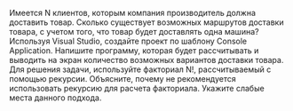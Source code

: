 Имеется N клиентов, которым компания производитель должна доставить товар. Сколько существует
        возможных маршрутов доставки товара, с учетом того, что товар будет доставлять одна машина?
        Используя Visual Studio, создайте проект по шаблону Console Application.
        Напишите программу, которая будет рассчитывать и выводить на экран количество возможных
        вариантов доставки товара. Для решения задачи, используйте факториал N!, рассчитываемый с
        помощью рекурсии. Объясните, почему не рекомендуется использовать рекурсию для расчета
        факториала. Укажите слабые места данного подхода.
